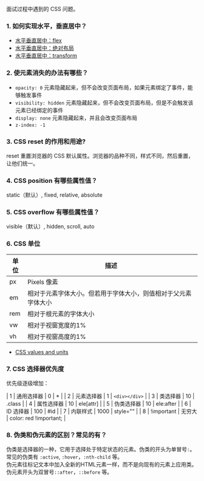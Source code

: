 面试过程中遇到的 CSS 问题。

### 1. 如何实现水平，垂直居中？  
- [水平垂直居中：flex](https://codepen.io/chesterchenn/pen/ZZNExg)  
- [水平垂直居中：绝对布局](https://codepen.io/chesterchenn/pen/WNrzjdB)  
- [水平垂直居中：transform](https://codepen.io/chesterchenn/pen/BajrRVM)  

### 2. 使元素消失的办法有哪些？
- `opacity: 0` 元素隐藏起来，但不会改变页面布局，如果元素绑定了事件，能够触发事件
- `visibility: hidden` 元素隐藏起来，但不会改变页面布局，但是不会触发该元素已经绑定的事件
- `display: none` 元素隐藏起来，并且会改变页面布局
- `z-index: -1`

### 3. CSS reset 的作用和用途?
reset 重置浏览器的 CSS 默认属性。浏览器的品种不同，样式不同，然后重置，让他们统一。

### 4. CSS position 有哪些属性值？
static（默认）, fixed, relative, absolute

### 5. CSS overflow 有哪些属性值？
visible（默认）, hidden, scroll, auto

### 6. CSS 单位

| 单位 | 描述 |
| --- | --- |
| px  | Pixels 像素 |
| em  | 相对于元素字体大小。但若用于字体大小，则值相对于父元素字体大小 |
| rem | 相对于根元素<html>的字体大小 |
| vw  | 相对于视窗宽度的1% |
| vh  | 相对于视窗高度的1% |

- [CSS values and units](https://developer.mozilla.org/en-US/docs/Learn/CSS/Building_blocks/Values_and_units)

### 7. CSS 选择器优先度
优先级逐级增加：

| 1 | 通用选择器 | 0 | * |
| 2 | 元素选择器 | 1 | `<div></div>` |
| 3 | 类选择器 | 10 | .class |
| 4 | 属性选择器 | 10 | ele[attr] |
| 5 | 伪类选择器 | 10 | ele:after |
| 6 | ID 选择器 | 100 | #id |
| 7 | 内联样式 | 1000 | style="" |
| 8 | !important | 无穷大 | color: red !important; |

### 8. 伪类和伪元素的区别？常见的有？
伪类是选择器的一种，它用于选择处于特定状态的元素。伪类的开头为单冒号`:`。常见的伪类有 `:active`, `:hover`，`:nth-child` 等。  
伪元素往标记文本中加入全新的HTML元素一样，而不是向现有的元素上应用类。伪元素开头为双冒号`::after`，`::before` 等。  